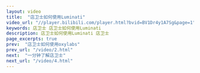 ```yaml
---
layout: video
title:  "店卫士如何使用Luminati"
video_url: "//player.bilibili.com/player.html?bvid=BV1Dr4y1A7Sg&page=1"
keywords: 店卫士 店卫士如何使用Luminati
description: 店卫士如何使用Luminati 店卫士
page_excerpts: true
prev:  "店卫士如何使用oxylabs"
prev_url: "/video/2.html"
next:  "一分钟了解店卫士"
next_url: "/video/4.html"
---
```

